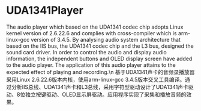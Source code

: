 # UDA1341Player
The audio player which based on the UDA1341 codec chip adopts Linux kernel version of 2.6.22.6 and complies with cross-compiler which is arm-linux-gcc version of 3.4.5. By analysing audio system architecture that based on the IIS bus, the UDA1341 codec chip and the L3 bus, designed the sound card driver. In order to control the audio and display audio information, the independent buttons and OLED display screen have added to the audio player. The application of this audio player attains to the expected effect of playing and recording.\n
基于UDA1341声卡的音频录播放器采用Linux 2.6.22.6版本内核，使用arm-linux-gcc 3.4.5版本交叉工具编译。通过分析IIS总线、UDA1341声卡和L3总线，采用字符型驱动设计了UDA1341声卡驱动、8位独立按键驱动、OLED显示屏驱动。应用程序实现了采集和播放音频的效果。
